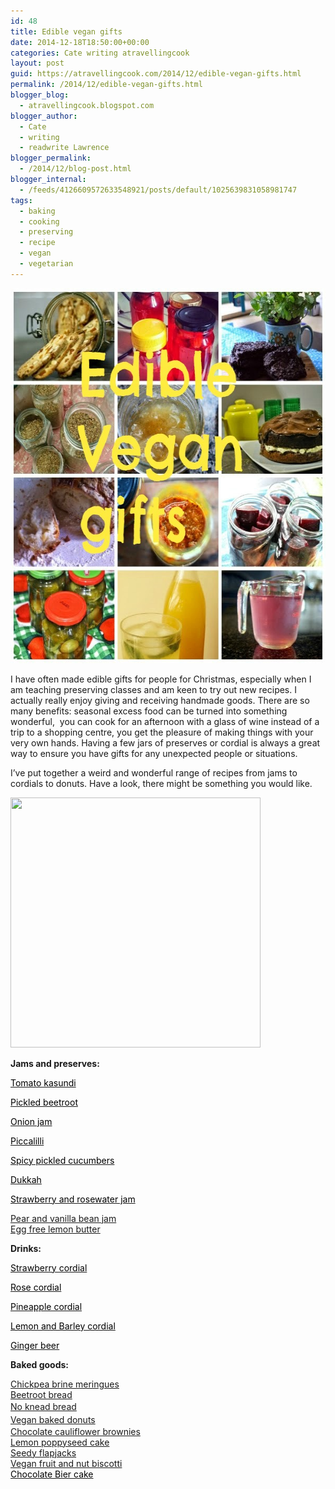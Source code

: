 ```yaml
---
id: 48
title: Edible vegan gifts
date: 2014-12-18T18:50:00+00:00
categories: Cate writing atravellingcook
layout: post
guid: https://atravellingcook.com/2014/12/edible-vegan-gifts.html
permalink: /2014/12/edible-vegan-gifts.html
blogger_blog:
  - atravellingcook.blogspot.com
blogger_author:
  - Cate
  - writing
  - readwrite Lawrence
blogger_permalink:
  - /2014/12/blog-post.html
blogger_internal:
  - /feeds/4126609572633548921/posts/default/1025639831058981747
tags:
  - baking
  - cooking
  - preserving
  - recipe
  - vegan
  - vegetarian
---
```


  <a href="/images/atc-migrate/2014/12/16050573212_897413fbdc_o.jpg"><img class="alignnone size-full wp-image-240" src="/images/atc-migrate/2014/12/16050573212_897413fbdc_o.jpg" alt="16050573212_897413fbdc_o" width="600" height="600" /></a>






  I have often made edible gifts for people for Christmas, especially when I am teaching preserving classes and am keen to try out new recipes. I actually really enjoy giving and receiving handmade goods. There are so many benefits: seasonal excess food can be turned into something wonderful,  you can cook for an afternoon with a glass of wine instead of a trip to a shopping centre, you get the pleasure of making things with your very own hands. Having a few jars of preserves or cordial is always a great way to ensure you have gifts for any unexpected people or situations.






  I&#8217;ve put together a weird and wonderful range of recipes from jams to cordials to donuts. Have a look, there might be something you would like.





  <a  href="https://4.bp.blogspot.com/-55AcYR9Hhog/VJMeH-ycMGI/AAAAAAAAKT8/lUBa6vKmn3o/s1600/16050573212_897413fbdc_o.jpg"><img src="https://4.bp.blogspot.com/-55AcYR9Hhog/VJMeH-ycMGI/AAAAAAAAKT8/lUBa6vKmn3o/s1600/16050573212_897413fbdc_o.jpg" alt="" width="400" height="400" border="0" /></a>








**Jams and preserves:**
  
[<span style="color: black;">Tomato kasundi](https://atravellingcook.com/2014/11/tomato-kasundi.html)
  
[<span style="color: black;">Pickled beetroot](https://atravellingcook.com/2014/08/pickled-beetroots-and-beetroot-bread.html)
  
[<span style="color: black;">Onion jam](https://atravellingcook.com/2014/02/edible-gifts-onion-jam.html)
  
[<span style="color: black;">Piccalilli](https://atravellingcook.com/2015/01/picalilli.html)
  
[<span style="color: black;">Spicy pickled cucumbers](https://atravellingcook.com/2014/09/spicy-pickled-cucumbers.html)
  
[<span style="color: black;">Dukkah](https://atravellingcook.com/2014/03/sunday-cooking-dukkah.html)
  
[<span style="color: black;">Strawberry and rosewater jam](https://strawberry%20and%20rosewater%20jam/)
  
<span style="color: black;"><a href="https://atravellingcook.com/2014/12/pear-and-vanilla-bean-jam.html">Pear and vanilla bean jam<br /> </a><a href="https://atravellingcook.com/2015/05/egg-free-lemon-butter.html">Egg free lemon butter</a>

**Drinks:**
  
[<span style="color: black;">Strawberry cordial](https://atravellingcook.com/2014/07/strawberry-fields-forever-strawberry-and-rosewater-jam-strawberry-cordial.html)
  
[<span style="color: black;">Rose cordial](https://atravellingcook.com/2014/11/rose-cordial.html)
  
[<span style="color: black;">Pineapple cordial](https://atravellingcook.com/2014/08/pineapple-cordial-made-using-pineapple-skins.html)
  
[<span style="color: black;">Lemon and Barley cordial](https://atravellingcook.com/2014/12/lemon-barley-cordial.html)
  
[<span style="color: black;">Ginger beer](https://atravellingcook.com/2014/10/homemade-gingerbeer.html)

**Baked goods:**

<p style="text-align: justify;">
  <span style="color: black;"><a href="https://atravellingcook.com/2015/05/egg-free-meringues.html">Chickpea brine meringues<br /> </a><a href="https://atravellingcook.com/2014/08/pickled-beetroots-and-beetroot-bread.html">Beetroot bread<br /> </a><span style="color: black;"><a style="line-height: 1.5;" href="https://atravellingcook.com/2014/03/making-bread-renters-style.html">No knead bread<br /> </a><span style="color: black;"><a style="line-height: 1.5;" href="https://atravellingcook.com/2014/07/vegan-oven-baked-donuts.html">Vegan baked donuts<br /> </a><span style="color: black;"><a href="https://atravellingcook.com/2014/08/chocolate-cauliflower-brownies.html">Chocolate cauliflower brownies<br /> </a><span style="color: black;"><a href="https://atravellingcook.com/2014/08/lemon-poppyseed-cake.html">Lemon poppyseed cake<br /> </a><span style="color: black;"><a href="https://atravellingcook.com/2014/02/seedy-flapjacks.html">Seedy flapjacks<br /> </a><span style="color: black;"><a href="https://atravellingcook.com/2014/12/vegan-fruit-and-nut-biscotti.html">Vegan fruit and nut biscotti<br /> </a><a href="https://atravellingcook.com/2014/11/chocolate-bier-cake.html"><span style="color: black;">Chocolate Bier cake</a>

